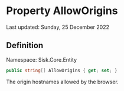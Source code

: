 # Property AllowOrigins
Last updated: Sunday, 25 December 2022

## Definition
Namespace: Sisk.Core.Entity

```csharp
public string[] AllowOrigins { get; set; }
```

The origin hostnames allowed by the browser.

